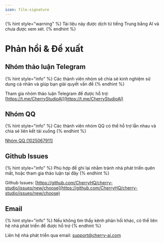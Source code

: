 ```yaml
---
icon: file-signature
---
```


{% hint style="warning" %}
Tài liệu này được dịch từ tiếng Trung bằng AI và chưa được xem xét.
{% endhint %}

# Phản hồi & Đề xuất

## Nhóm thảo luận Telegram

{% hint style="info" %}
Các thành viên nhóm sẽ chia sẻ kinh nghiệm sử dụng cá nhân và giúp bạn giải quyết vấn đề
{% endhint %}

Tham gia nhóm thảo luận Telegram để được hỗ trợ: [https://t.me/CherryStudioAI](https://t.me/CherryStudioAI)

## Nhóm QQ

{% hint style="info" %}
Các thành viên nhóm QQ có thể hỗ trợ lẫn nhau và chia sẻ liên kết tải xuống
{% endhint %}

[Nhóm QQ (1025067911)](https://qm.qq.com/q/hlHOddwAS)

## Github Issues

{% hint style="info" %}
Phù hợp để ghi lại nhằm tránh nhà phát triển quên mất, hoặc tham gia thảo luận tại đây
{% endhint %}

Github Issues: [https://github.com/CherryHQ/cherry-studio/issues/new/choose](https://github.com/CherryHQ/cherry-studio/issues/new/choose)

## Email

{% hint style="info" %}
Nếu không tìm thấy kênh phản hồi khác, có thể liên hệ nhà phát triển để được hỗ trợ
{% endhint %}

Liên hệ nhà phát triển qua email: support@cherry-ai.com